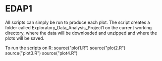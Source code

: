 # EDAP1

All scripts can simply be run to produce each plot. 
The script creates a folder called Exploratory_Data_Analysis_Project1 on the current working directory,
where the data will be downloaded and unzipped and where the plots will be saved.

To run the scripts on R:
source("plot1.R")
source("plot2.R")
source("plot3.R")
source("plot4.R")
